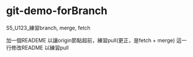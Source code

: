 # git-demo-forBranch
S5_U123_練習branch, merge, fetch

加一個READEME 以讓origin節點超前，練習pull(更正，是fetch + merge) 
這一行修改README 以練習pull
